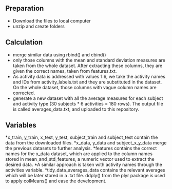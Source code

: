 ## Preparation
   * Download the files to local computer
   * unzip and create folders
## Calculation
   * merge similar data using rbind() and cbind()
   * only those columns with the mean and standard deviation measures are taken from the whole dataset. After extracting these columns, they are given the correct names, taken from features.txt.
   * As activity data is addressed with values 1:6, we take the activity names and IDs from activity_labels.txt and they are substituted in the dataset. 
    On the whole dataset, those columns with vague column names are corrected.
   * generate a new dataset with all the average measures for each subject and activity type (30 subjects * 6 activities = 180 rows). The output file is called averages_data.txt, and uploaded to this repository.
## Variables
   *x_train, y_train, x_test, y_test, subject_train and subject_test contain the data from the downloaded files.
   *x_data, y_data and subject_x_y_data merge the previous datasets to further analysis.
   *features contains the correct names for the x_data dataset, which are applied to the column names stored in mean_and_std_features, a numeric vector used to extract the desired data.
   *A similar approach is taken with activity names through the activities variable.
   *tidy_data_averages_data contains the relevant averages which will be later stored in a .txt file. ddply() from the plyr package is used to apply colMeans() and ease the development.
